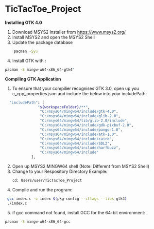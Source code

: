 # TicTacToe_Project
**Installing GTK 4.0**
1. Download MSYS2 Installer from https://www.msys2.org/
2. Install MSYS2 and open the MSYS2 Shell
3. Update the package database
```bash
    pacman -Syu
```
4. Install GTK with :
```bash 
pacman -S mingw-w64-x86_64-gtk4'
```

**Compiling GTK Application**
1. To ensure that your compilier recognises GTK 3.0, open up you c_cpp_properties.json and include the below into your includePath:
```bash
  "includePath": [
               "${workspaceFolder}/**",
                "C:/msys64/mingw64/include/gtk-4.0",
                "C:/msys64/mingw64/include/glib-2.0",
                "C:/msys64/mingw64/lib/glib-2.0/include",
                "C:/msys64/mingw64/include/gdk-pixbuf-2.0",
                "C:/msys64/mingw64/include/pango-1.0",
                "C:/msys64/mingw64/include/atk-1.0",
                "C:/msys64/mingw64/include/cairo",
                "C:/msys64/mingw64/include/SDL2",
                "C:/msys64/mingw64/include/harfbuzz",
                "C:/msys64/mingw64/include"
            ],

```

2. Open up MSYS2 MINGW64 shell (Note: Different from MSYS2 Shell)
3. Change to your Respository Directory 
   Example:
   ```bash
   cd: Users/user/TicTacToe_Project
   ```
4. Compile and run the program:
```bash
 gcc index.c -o index $(pkg-config --cflags --libs gtk4)
 ./index.c
```
5. if gcc command not found, install GCC for the 64-bit environment:
```bash
pacman -S mingw-w64-x86_64-gcc
```

